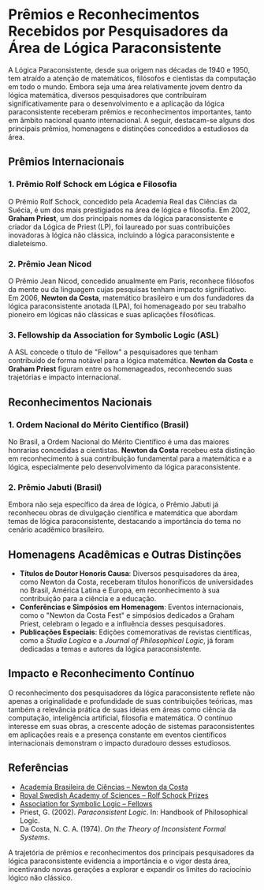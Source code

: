 
# Prêmios e Reconhecimentos Recebidos por Pesquisadores da Área de Lógica Paraconsistente

A Lógica Paraconsistente, desde sua origem nas décadas de 1940 e 1950, tem atraído a atenção de matemáticos, filósofos e cientistas da computação em todo o mundo. Embora seja uma área relativamente jovem dentro da lógica matemática, diversos pesquisadores que contribuíram significativamente para o desenvolvimento e a aplicação da lógica paraconsistente receberam prêmios e reconhecimentos importantes, tanto em âmbito nacional quanto internacional. A seguir, destacam-se alguns dos principais prêmios, homenagens e distinções concedidos a estudiosos da área.



## Prêmios Internacionais

### 1. **Prêmio Rolf Schock em Lógica e Filosofia**
O Prêmio Rolf Schock, concedido pela Academia Real das Ciências da Suécia, é um dos mais prestigiados na área de lógica e filosofia. Em 2002, **Graham Priest**, um dos principais nomes da lógica paraconsistente e criador da Lógica de Priest (LP), foi laureado por suas contribuições inovadoras à lógica não clássica, incluindo a lógica paraconsistente e dialeteísmo.

### 2. **Prêmio Jean Nicod**
O Prêmio Jean Nicod, concedido anualmente em Paris, reconhece filósofos da mente ou da linguagem cujas pesquisas tenham impacto significativo. Em 2006, **Newton da Costa**, matemático brasileiro e um dos fundadores da lógica paraconsistente anotada (LPA), foi homenageado por seu trabalho pioneiro em lógicas não clássicas e suas aplicações filosóficas.

### 3. **Fellowship da Association for Symbolic Logic (ASL)**
A ASL concede o título de "Fellow" a pesquisadores que tenham contribuído de forma notável para a lógica matemática. **Newton da Costa** e **Graham Priest** figuram entre os homenageados, reconhecendo suas trajetórias e impacto internacional.



## Reconhecimentos Nacionais

### 1. **Ordem Nacional do Mérito Científico (Brasil)**
No Brasil, a Ordem Nacional do Mérito Científico é uma das maiores honrarias concedidas a cientistas. **Newton da Costa** recebeu esta distinção em reconhecimento à sua contribuição fundamental para a matemática e a lógica, especialmente pelo desenvolvimento da lógica paraconsistente.

### 2. **Prêmio Jabuti (Brasil)**
Embora não seja específico da área de lógica, o Prêmio Jabuti já reconheceu obras de divulgação científica e matemática que abordam temas de lógica paraconsistente, destacando a importância do tema no cenário acadêmico brasileiro.



## Homenagens Acadêmicas e Outras Distinções

- **Títulos de Doutor Honoris Causa**: Diversos pesquisadores da área, como Newton da Costa, receberam títulos honoríficos de universidades no Brasil, América Latina e Europa, em reconhecimento à sua contribuição para a ciência e a educação.
- **Conferências e Simpósios em Homenagem**: Eventos internacionais, como o "Newton da Costa Fest" e simpósios dedicados a Graham Priest, celebram o legado e a influência desses pesquisadores.
- **Publicações Especiais**: Edições comemorativas de revistas científicas, como a *Studia Logica* e a *Journal of Philosophical Logic*, já foram dedicadas a temas e autores da lógica paraconsistente.



## Impacto e Reconhecimento Contínuo

O reconhecimento dos pesquisadores da lógica paraconsistente reflete não apenas a originalidade e profundidade de suas contribuições teóricas, mas também a relevância prática de suas ideias em áreas como ciência da computação, inteligência artificial, filosofia e matemática. O contínuo interesse em suas obras, a crescente adoção de sistemas paraconsistentes em aplicações reais e a presença constante em eventos científicos internacionais demonstram o impacto duradouro desses estudiosos.



## Referências

- [Academia Brasileira de Ciências – Newton da Costa](http://www.abc.org.br/membro/newton-costa/)
- [Royal Swedish Academy of Sciences – Rolf Schock Prizes](https://www.kva.se/en/priser/rolf-schock-prizes)
- [Association for Symbolic Logic – Fellows](https://aslonline.org/awards/asl-fellows/)
- Priest, G. (2002). *Paraconsistent Logic*. In: Handbook of Philosophical Logic.
- Da Costa, N. C. A. (1974). *On the Theory of Inconsistent Formal Systems*.



A trajetória de prêmios e reconhecimentos dos principais pesquisadores da lógica paraconsistente evidencia a importância e o vigor desta área, incentivando novas gerações a explorar e expandir os limites do raciocínio lógico não clássico.

